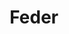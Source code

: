 ---
title: Feder
categories:
- radio
- digital
- press
tags:
- artist
position: 2
image: 
is-featured: 
is-front: 
website:
facebook: https://www.facebook.com/Federuniverse/
twitter:
instagram:
spotify:
soundcloud:
youtube:
apple:
layout: client
---